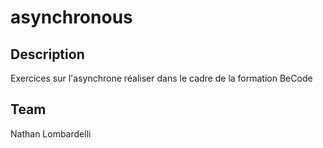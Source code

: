 # asynchronous

## Description

Exercices sur l'asynchrone réaliser dans le cadre de la formation BeCode

## Team

Nathan Lombardelli

